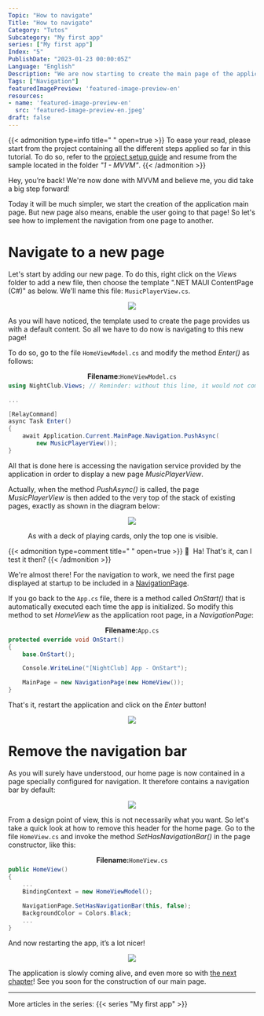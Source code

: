 ```yaml
---
Topic: "How to navigate"
Title: "How to navigate"
Category: "Tutos"
Subcategory: "My first app"
series: ["My first app"]
Index: "5"
PublishDate: "2023-01-23 00:00:05Z"
Language: "English"
Description: "We are now starting to create the main page of the application. But new page also means, enable the user going to that page! So let's see how to implement the navigation from one page to another."
Tags: ["Navigation"]
featuredImagePreview: 'featured-image-preview-en'
resources:
- name: 'featured-image-preview-en'
  src: 'featured-image-preview-en.jpeg'
draft: false
---
```


<!--more-->


{{< admonition type=info title="‎ " open=true >}}
To ease your read, please start from the project containing all the different steps applied so far in this tutorial. To do so, refer to the <a href="../2-setup-the-project/">project setup guide</a> and resume from the sample located in the folder *"1 - MVVM"*.
{{< /admonition >}}



Hey, you’re back! We're now done with MVVM and believe me, you did take a big step forward!

Today it will be much simpler, we start the creation of the application main page. But new page also means, enable the user going to that page! So let's see how to implement the navigation from one page to another.



# Navigate to a new page

Let's start by adding our new page. To do this, right click on the *Views* folder to add a new file, then choose the template ".NET MAUI ContentPage (C#)" as below. We'll name this file: `MusicPlayerView.cs`.



<p align="center"><img max-width="100%" max-height="100%" src="./images/4C95EF7DF978364F1FBDE99A614BF58D.png" /></p>
<figure></figure>



As you will have noticed, the template used to create the page provides us with a default content. So all we have to do now is navigating to this new page!

To do so, go to the file `HomeViewModel.cs` and modify the method *Enter()* as follows:



<p align="center" style="margin-bottom:-10px"><strong>Filename:</strong><code>HomeViewModel.cs</code></p>

```csharp
using NightClub.Views; // Reminder: without this line, it would not compile!

...

[RelayCommand]
async Task Enter()
{
    await Application.Current.MainPage.Navigation.PushAsync(
        new MusicPlayerView());
}
```




All that is done here is accessing the navigation service provided by the application in order to display a new page *MusicPlayerView*.

Actually, when the method *PushAsync()* is called, the page *MusicPlayerView* is then added to the very top of the stack of existing pages, exactly as shown in the diagram below:



<p align="center"><img max-width="100%" max-height="100%" src="./images/E2D879FA8EDC7C6E3677857BCA73F038.png" /></p>
<figure><figcaption class="image-caption">As with a deck of playing cards, only the top one is visible.</figcaption></figure>




{{< admonition type=comment title="‎ " open=true >}}
🐒‎ ‎ Ha! That's it, can I test it then?
{{< /admonition >}}



We're almost there! For the navigation to work, we need the first page displayed at startup to be included in a [NavigationPage](https://learn.microsoft.com/en-us/dotnet/maui/user-interface/pages/navigationpage#create-the-root-page).

If you go back to the `App.cs` file, there is a method called *OnStart()* that is automatically executed each time the app is initialized. So modify this method to set *HomeView* as the application root page, in a *NavigationPage*:



<p align="center" style="margin-bottom:-10px"><strong>Filename:</strong><code>App.cs</code></p>

```csharp
protected override void OnStart()
{
    base.OnStart();

    Console.WriteLine("[NightClub] App - OnStart");

    MainPage = new NavigationPage(new HomeView());
}
```




That's it, restart the application and click on the *Enter* button!



<p align="center"><img max-width="100%" max-height="100%" src="./images/C7AE64E0B2C23119FC68BE61FF22BBB2.gif" /></p>
<figure></figure>



# Remove the navigation bar

As you will surely have understood, our home page is now contained in a page specially configured for navigation. It therefore contains a navigation bar by default:



<p align="center"><img max-width="100%" max-height="100%" src="./images/82596E59FF4122F0C481FF2E6E218521.png" /></p>
<figure></figure>



From a design point of view, this is not necessarily what you want. So let's take a quick look at how to remove this header for the home page. Go to the file `HomeView.cs` and invoke the method *SetHasNavigationBar()* in the page constructor, like this:



<p align="center" style="margin-bottom:-10px"><strong>Filename:</strong><code>HomeView.cs</code></p>

```csharp
public HomeView()
{
	...
	BindingContext = new HomeViewModel();
	
	NavigationPage.SetHasNavigationBar(this, false);
	BackgroundColor = Colors.Black;
	...
}
```




And now restarting the app, it’s a lot nicer!

<p align="center"><img max-width="100%" max-height="100%" src="./images/81F75B6282F352517B99D11F2F3F6D31.gif" /></p>
<figure></figure>



The application is slowly coming alive, and even more so with <a href="../6-scaffolding/">the next chapter</a>! See you soon for the construction of our main page.

---
More articles in the series:
{{< series "My first app" >}}
